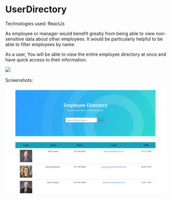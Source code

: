# UserDirectory

Technologies used: ReactJs

As employee or manager would benefit greatly from being able to view non-sensitive data about other employees. It would be particularly helpful to be able to filter employees by name. 

As a user, You will be able to view the entire employee directory at once and have quick access to their information.

![](gif.gif)

Screenshots: 

![image](https://github.com/maidelrego/UserDirectory/blob/master/src/screenshots/Capture.PNG)
